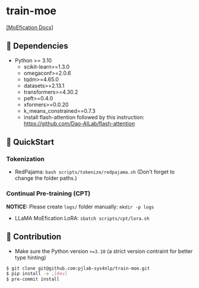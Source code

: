 # train-moe

[[MoEfication Docs]](docs/moefication/README.md)

## 🌴 Dependencies

- Python >= 3.10
    - scikit-learn>=1.3.0
    - omegaconf>=2.0.6
    - tqdm>=4.65.0
    - datasets>=2.13.1
    - transformers>=4.30.2
    - peft>=0.4.0
    - xformers>=0.0.20
    - k_means_constrained==0.7.3
    - install flash-attention followed by this instruction: https://github.com/Dao-AILab/flash-attention

## 🚀 QuickStart

### Tokenization

- RedPajama: `bash scripts/tokenize/redpajama.sh` (Don't forget to change the folder paths.)

### Continual Pre-training (CPT)

**NOTICE:** Please create `logs/` folder manually: `mkdir -p logs`

- LLaMA MoEfication LoRA: `sbatch scripts/cpt/lora.sh`

## 🤝 Contribution

- Make sure the Python version `>=3.10` (a strict version contraint for better type hinting)

```bash
$ git clone git@github.com:pjlab-sys4nlp/train-moe.git
$ pip install -e .[dev]
$ pre-commit install
```
